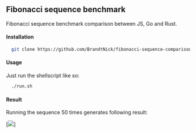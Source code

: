 ## Fibonacci sequence benchmark
Fibonacci sequence benchmark comparison between JS, Go and Rust.

#### Installation
```sh
  git clone https://github.com/BrandtNick/fibonacci-sequence-comparison 
```

#### Usage

Just run the shellscript like so:

```sh
  ./run.sh
```

#### Result

Running the sequence 50 times generates following result:

[<img src="https://i.ibb.co/J2DGP1n/Screenshot-from-2019-12-05-12-22-06.png">]
